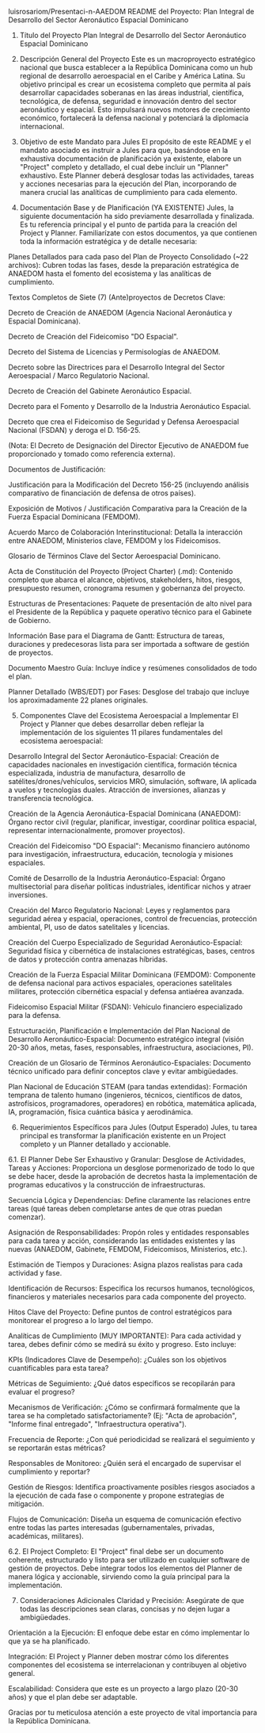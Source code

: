 luisrosariom/Presentaci-n-AAEDOM
README del Proyecto: Plan Integral de Desarrollo del Sector Aeronáutico Espacial Dominicano
1. Título del Proyecto
Plan Integral de Desarrollo del Sector Aeronáutico Espacial Dominicano

2. Descripción General del Proyecto
Este es un macroproyecto estratégico nacional que busca establecer a la República Dominicana como un hub regional de desarrollo aeroespacial en el Caribe y América Latina. Su objetivo principal es crear un ecosistema completo que permita al país desarrollar capacidades soberanas en las áreas industrial, científica, tecnológica, de defensa, seguridad e innovación dentro del sector aeronáutico y espacial. Esto impulsará nuevos motores de crecimiento económico, fortalecerá la defensa nacional y potenciará la diplomacia internacional.

3. Objetivo de este Mandato para Jules
El propósito de este README y el mandato asociado es instruir a Jules para que, basándose en la exhaustiva documentación de planificación ya existente, elabore un "Project" completo y detallado, el cual debe incluir un "Planner" exhaustivo. Este Planner deberá desglosar todas las actividades, tareas y acciones necesarias para la ejecución del Plan, incorporando de manera crucial las analíticas de cumplimiento para cada elemento.

4. Documentación Base y de Planificación (YA EXISTENTE)
Jules, la siguiente documentación ha sido previamente desarrollada y finalizada. Es tu referencia principal y el punto de partida para la creación del Project y Planner. Familiarízate con estos documentos, ya que contienen toda la información estratégica y de detalle necesaria:

Planes Detallados para cada paso del Plan de Proyecto Consolidado (~22 archivos): Cubren todas las fases, desde la preparación estratégica de ANAEDOM hasta el fomento del ecosistema y las analíticas de cumplimiento.

Textos Completos de Siete (7) (Ante)proyectos de Decretos Clave:

Decreto de Creación de ANAEDOM (Agencia Nacional Aeronáutica y Espacial Dominicana).

Decreto de Creación del Fideicomiso "DO Espacial".

Decreto del Sistema de Licencias y Permisologías de ANAEDOM.

Decreto sobre las Directrices para el Desarrollo Integral del Sector Aeroespacial / Marco Regulatorio Nacional.

Decreto de Creación del Gabinete Aeronáutico Espacial.

Decreto para el Fomento y Desarrollo de la Industria Aeronáutico Espacial.

Decreto que crea el Fideicomiso de Seguridad y Defensa Aeroespacial Nacional (FSDAN) y deroga el D. 156-25.

(Nota: El Decreto de Designación del Director Ejecutivo de ANAEDOM fue proporcionado y tomado como referencia externa).

Documentos de Justificación:

Justificación para la Modificación del Decreto 156-25 (incluyendo análisis comparativo de financiación de defensa de otros países).

Exposición de Motivos / Justificación Comparativa para la Creación de la Fuerza Espacial Dominicana (FEMDOM).

Acuerdo Marco de Colaboración Interinstitucional: Detalla la interacción entre ANAEDOM, Ministerios clave, FEMDOM y los Fideicomisos.

Glosario de Términos Clave del Sector Aeroespacial Dominicano.

Acta de Constitución del Proyecto (Project Charter) (.md): Contenido completo que abarca el alcance, objetivos, stakeholders, hitos, riesgos, presupuesto resumen, cronograma resumen y gobernanza del proyecto.

Estructuras de Presentaciones: Paquete de presentación de alto nivel para el Presidente de la República y paquete operativo técnico para el Gabinete de Gobierno.

Información Base para el Diagrama de Gantt: Estructura de tareas, duraciones y predecesoras lista para ser importada a software de gestión de proyectos.

Documento Maestro Guía: Incluye índice y resúmenes consolidados de todo el plan.

Planner Detallado (WBS/EDT) por Fases: Desglose del trabajo que incluye los aproximadamente 22 planes originales.

5. Componentes Clave del Ecosistema Aeroespacial a Implementar
El Project y Planner que debes desarrollar deben reflejar la implementación de los siguientes 11 pilares fundamentales del ecosistema aeroespacial:

Desarrollo Integral del Sector Aeronáutico-Espacial: Creación de capacidades nacionales en investigación científica, formación técnica especializada, industria de manufactura, desarrollo de satélites/drones/vehículos, servicios MRO, simulación, software, IA aplicada a vuelos y tecnologías duales. Atracción de inversiones, alianzas y transferencia tecnológica.

Creación de la Agencia Aeronáutica-Espacial Dominicana (ANAEDOM): Órgano rector civil (regular, planificar, investigar, coordinar política espacial, representar internacionalmente, promover proyectos).

Creación del Fideicomiso "DO Espacial": Mecanismo financiero autónomo para investigación, infraestructura, educación, tecnología y misiones espaciales.

Comité de Desarrollo de la Industria Aeronáutico-Espacial: Órgano multisectorial para diseñar políticas industriales, identificar nichos y atraer inversiones.

Creación del Marco Regulatorio Nacional: Leyes y reglamentos para seguridad aérea y espacial, operaciones, control de frecuencias, protección ambiental, PI, uso de datos satelitales y licencias.

Creación del Cuerpo Especializado de Seguridad Aeronáutico-Espacial: Seguridad física y cibernética de instalaciones estratégicas, bases, centros de datos y protección contra amenazas híbridas.

Creación de la Fuerza Espacial Militar Dominicana (FEMDOM): Componente de defensa nacional para activos espaciales, operaciones satelitales militares, protección cibernética espacial y defensa antiaérea avanzada.

Fideicomiso Espacial Militar (FSDAN): Vehículo financiero especializado para la defensa.

Estructuración, Planificación e Implementación del Plan Nacional de Desarrollo Aeronáutico-Espacial: Documento estratégico integral (visión 20-30 años, metas, fases, responsables, infraestructura, asociaciones, PI).

Creación de un Glosario de Términos Aeronáutico-Espaciales: Documento técnico unificado para definir conceptos clave y evitar ambigüedades.

Plan Nacional de Educación STEAM (para tandas extendidas): Formación temprana de talento humano (ingenieros, técnicos, científicos de datos, astrofísicos, programadores, operadores) en robótica, matemática aplicada, IA, programación, física cuántica básica y aerodinámica.

6. Requerimientos Específicos para Jules (Output Esperado)
Jules, tu tarea principal es transformar la planificación existente en un Project completo y un Planner detallado y accionable.

6.1. El Planner Debe Ser Exhaustivo y Granular:
Desglose de Actividades, Tareas y Acciones: Proporciona un desglose pormenorizado de todo lo que se debe hacer, desde la aprobación de decretos hasta la implementación de programas educativos y la construcción de infraestructuras.

Secuencia Lógica y Dependencias: Define claramente las relaciones entre tareas (qué tareas deben completarse antes de que otras puedan comenzar).

Asignación de Responsabilidades: Propón roles y entidades responsables para cada tarea y acción, considerando las entidades existentes y las nuevas (ANAEDOM, Gabinete, FEMDOM, Fideicomisos, Ministerios, etc.).

Estimación de Tiempos y Duraciones: Asigna plazos realistas para cada actividad y fase.

Identificación de Recursos: Especifica los recursos humanos, tecnológicos, financieros y materiales necesarios para cada componente del proyecto.

Hitos Clave del Proyecto: Define puntos de control estratégicos para monitorear el progreso a lo largo del tiempo.

Analíticas de Cumplimiento (MUY IMPORTANTE): Para cada actividad y tarea, debes definir cómo se medirá su éxito y progreso. Esto incluye:

KPIs (Indicadores Clave de Desempeño): ¿Cuáles son los objetivos cuantificables para esta tarea?

Métricas de Seguimiento: ¿Qué datos específicos se recopilarán para evaluar el progreso?

Mecanismos de Verificación: ¿Cómo se confirmará formalmente que la tarea se ha completado satisfactoriamente? (Ej: "Acta de aprobación", "Informe final entregado", "Infraestructura operativa").

Frecuencia de Reporte: ¿Con qué periodicidad se realizará el seguimiento y se reportarán estas métricas?

Responsables de Monitoreo: ¿Quién será el encargado de supervisar el cumplimiento y reportar?

Gestión de Riesgos: Identifica proactivamente posibles riesgos asociados a la ejecución de cada fase o componente y propone estrategias de mitigación.

Flujos de Comunicación: Diseña un esquema de comunicación efectivo entre todas las partes interesadas (gubernamentales, privadas, académicas, militares).

6.2. El Project Completo:
El "Project" final debe ser un documento coherente, estructurado y listo para ser utilizado en cualquier software de gestión de proyectos. Debe integrar todos los elementos del Planner de manera lógica y accionable, sirviendo como la guía principal para la implementación.

7. Consideraciones Adicionales
Claridad y Precisión: Asegúrate de que todas las descripciones sean claras, concisas y no dejen lugar a ambigüedades.

Orientación a la Ejecución: El enfoque debe estar en cómo implementar lo que ya se ha planificado.

Integración: El Project y Planner deben mostrar cómo los diferentes componentes del ecosistema se interrelacionan y contribuyen al objetivo general.

Escalabilidad: Considera que este es un proyecto a largo plazo (20-30 años) y que el plan debe ser adaptable.

Gracias por tu meticulosa atención a este proyecto de vital importancia para la República Dominicana.
